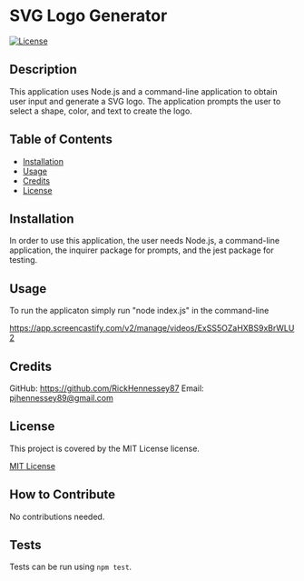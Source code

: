 # SVG Logo Generator

[![License](https://img.shields.io/badge/License-MIT-yellow.svg)](https://opensource.org/licenses/MIT)

## Description
        
This application uses Node.js and a command-line application to obtain user input and generate a SVG logo. The application prompts the user to select a shape, color, and text to create the logo. 
        
## Table of Contents
        
- [Installation](#installation)
- [Usage](#usage)
- [Credits](#credits)
- [License](#license)
        
## Installation
        
In order to use this application, the user needs Node.js, a command-line application, the inquirer package for prompts, and the jest package for testing. 
        
## Usage
        
To run the applicaton simply run "node index.js" in the command-line

https://app.screencastify.com/v2/manage/videos/ExSS5OZaHXBS9xBrWLU2
        
## Credits
        
GitHub: https://github.com/RickHennessey87
Email: pjhennessey89@gmail.com

## License
    
This project is covered by the MIT License license.

[MIT License](https://opensource.org/licenses/MIT)
        
## How to Contribute 

No contributions needed.
        
## Tests
        
Tests can be run using `npm test`.
